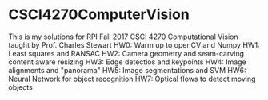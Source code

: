 # CSCI4270ComputerVision
This is my solutions for RPI Fall 2017 CSCI 4270 Computational Vision taught by Prof. Charles Stewart
HW0: Warm up to openCV and Numpy
HW1: Least squares and RANSAC
HW2: Camera geometry and seam-carving content aware resizing
HW3: Edge detectios and keypoints
HW4: Image alignments and "panorama"
HW5: Image segmentations and SVM
HW6: Neural Network for object recognition
HW7: Optical flows to detect moving objects
